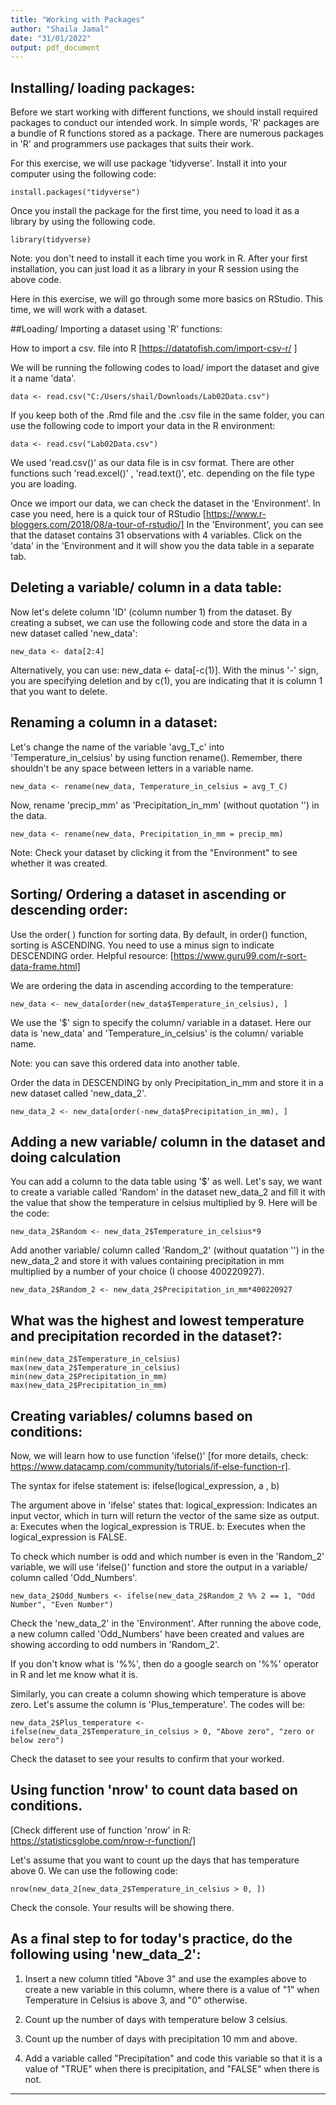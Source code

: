 ```yaml
---
title: "Working with Packages"
author: "Shaila Jamal"
date: "31/01/2022"
output: pdf_document
---
```


## Installing/ loading packages:

Before we start working with different functions, we should install required packages to conduct our intended work. In simple words, 'R' packages are a bundle of R functions stored as a package. There are numerous packages in 'R' and programmers use packages that suits their work.

For this exercise, we will use package 'tidyverse'. Install it into your computer using the following code:

```{r eval = FALSE}
install.packages("tidyverse")
```

Once you install the package for the first time, you need to load it as a library by using the following code.

```{r}
library(tidyverse)
```

Note: you don't need to install it each time you work in R. After your first installation, you can just load it as a library in your R session using the above code.

Here in this exercise, we will go through some more basics on RStudio. This time, we will work with a dataset.


##Loading/ Importing a dataset using 'R' functions:

How to import a csv. file into R [https://datatofish.com/import-csv-r/ ]

We will be running the following codes to load/ import the dataset and give it a name 'data'.

```{r}
data <- read.csv("C:/Users/shail/Downloads/Lab02Data.csv")
```

If you keep both of the .Rmd file and the .csv file in the same folder, you can use the following code to import your data in the R environment:

```{r}
data <- read.csv("Lab02Data.csv")
```

We used 'read.csv()' as our data file is in csv format. There are other functions such 'read.excel()' , 'read.text()', etc. depending on the file type you are loading.

Once we import our data, we can check the dataset in the 'Environment'.
In case you need, here is a quick tour of RStudio [https://www.r-bloggers.com/2018/08/a-tour-of-rstudio/]
In the 'Environment', you can see that the dataset contains 31 observations with 4 variables. Click on the 'data' in the 'Environment and it will show you the data table in a separate tab.

## Deleting a variable/ column in a data table:

Now let's delete column 'ID' (column number 1) from the dataset. By creating a subset, we can use the following code and store the data in a new dataset called 'new_data':

```{r}
new_data <- data[2:4]
```


Alternatively, you can use: new_data <- data[-c(1)]. With the minus '-' sign, you are specifying deletion and by c(1), you are indicating that it is column 1 that you want to delete.


## Renaming a column in a dataset:

Let's change the name of the variable 'avg_T_c' into 'Temperature_in_celsius' by using function rename(). Remember, there shouldn't be any space between letters in a variable name.

```{r}
new_data <- rename(new_data, Temperature_in_celsius = avg_T_C)
```


Now, rename 'precip_mm' as 'Precipitation_in_mm' (without quotation '') in the data.

```{r}
new_data <- rename(new_data, Precipitation_in_mm = precip_mm)
```


Note: Check your dataset by clicking it from the "Environment" to see whether it was created.


## Sorting/ Ordering a dataset in ascending or descending order:

Use the order( ) function for sorting data. By default, in order() function, sorting is ASCENDING. You need to use a minus sign to indicate DESCENDING order. Helpful resource: [https://www.guru99.com/r-sort-data-frame.html]

We are ordering the data in ascending according to the temperature:

```{r}
new_data <- new_data[order(new_data$Temperature_in_celsius), ]
```


We use the '$' sign to specify the column/ variable in a dataset. Here our data is 'new_data' and 'Temperature_in_celsius' is the column/ variable name.

Note: you can save this ordered data into another table.

Order the data in DESCENDING by only Precipitation_in_mm and store it in a new dataset called 'new_data_2'.

```{r}
new_data_2 <- new_data[order(-new_data$Precipitation_in_mm), ]
```


## Adding a new variable/ column in the dataset and doing calculation

You can add a column to the data table using '$' as well. Let's say, we want to create a variable called 'Random' in the dataset new_data_2 and fill it with the value that show the temperature in celsius multiplied by 9. Here will be the code:

```{r}
new_data_2$Random <- new_data_2$Temperature_in_celsius*9
```


Add another variable/ column called 'Random_2' (without quatation '') in the new_data_2 and store it with values containing precipitation in mm multiplied by a number of your choice (I choose 400220927).

```{r}
new_data_2$Random_2 <- new_data_2$Precipitation_in_mm*400220927
```


## What was the highest and lowest temperature and precipitation recorded in the dataset?:

```{r}
min(new_data_2$Temperature_in_celsius)
max(new_data_2$Temperature_in_celsius)
min(new_data_2$Precipitation_in_mm)
max(new_data_2$Precipitation_in_mm)
```

## Creating variables/ columns based on conditions:

Now, we will learn how to use function 'ifelse()' [for more details, check: https://www.datacamp.com/community/tutorials/if-else-function-r].

The syntax for ifelse statement is: ifelse(logical_expression, a , b)

The argument above in 'ifelse' states that:
logical_expression: Indicates an input vector, which in turn will return the vector of the same size as output.
a: Executes when the logical_expression is TRUE.
b: Executes when the logical_expression is FALSE.

To check which number is odd and which number is even in the 'Random_2' variable, we will use 'ifelse()' function and store the output in a variable/ column called 'Odd_Numbers'.

```{r}
new_data_2$Odd_Numbers <- ifelse(new_data_2$Random_2 %% 2 == 1, "Odd Number", "Even Number")
```

Check the 'new_data_2' in the 'Environment'. After running the above code, a new column called 'Odd_Numbers' have been created and values are showing according to odd numbers in 'Random_2'.

If you don't know what is '%%', then do a google search on '%%' operator in R and let me know what it is. 

Similarly, you can create a column showing which temperature is above zero. Let's assume the column is 'Plus_temperature'. The codes will be:

```{r}
new_data_2$Plus_temperature <- ifelse(new_data_2$Temperature_in_celsius > 0, "Above zero", "zero or below zero")
```

Check the dataset to see your results to confirm that your worked.

## Using function 'nrow' to count data based on conditions.

[Check different use of function 'nrow' in R: https://statisticsglobe.com/nrow-r-function/]

Let's assume that you want to count up the days that has temperature above 0. We can use the following code:

```{r}
nrow(new_data_2[new_data_2$Temperature_in_celsius > 0, ])
```


Check the console. Your results will be showing there. 

## As a final step to for today's practice, do the following using 'new_data_2':

1. Insert a new column titled "Above 3" and use the examples above to create a new variable in this column, where there is a value of "1" when Temperature in Celsius is above 3, and "0" otherwise.

2. Count up the number of days with temperature below 3 celsius.

3. Count up the number of days with precipitation 10 mm and above.

4. Add a variable called "Precipitation" and code this variable so that it is a value of "TRUE" when there is precipitation, and "FALSE" when there is not.


---------------------------


